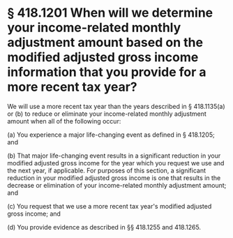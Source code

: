 # § 418.1201   When will we determine your income-related monthly adjustment amount based on the modified adjusted gross income information that you provide for a more recent tax year?

We will use a more recent tax year than the years described in § 418.1135(a) or (b) to reduce or eliminate your income-related monthly adjustment amount when all of the following occur:


(a) You experience a major life-changing event as defined in § 418.1205; and


(b) That major life-changing event results in a significant reduction in your modified adjusted gross income for the year which you request we use and the next year, if applicable. For purposes of this section, a significant reduction in your modified adjusted gross income is one that results in the decrease or elimination of your income-related monthly adjustment amount; and


(c) You request that we use a more recent tax year's modified adjusted gross income; and


(d) You provide evidence as described in §§ 418.1255 and 418.1265.




